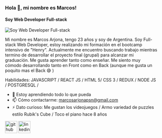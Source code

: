 ### Hola 👋, mi nombre es Marcos!
#### Soy Web Developer Full-stack
![Soy Web Developer Full-stack](https://wallpapercave.com/wp/wp2465898.png)

Mi nombre es Marcos Arjona, tengo 23 años y soy de Argentina. Soy Full-stack Web Developer, estoy realizando mi formación en el bootcamp intensivo de "Henry". Actualmente me encuentro buscando trabajo mientras termino de desarrollar el proyecto final (grupal) para alcanzar mi graduación. Me gusta aprender tanto como enseñar. Me siento muy cómodo desarrollando tanto en Front como en Back (aunque me gusta un poquito mas el Back :sweat_smile: )

Habilidades: JAVASCRIPT / REACT JS / HTML 5/ CSS 3 / REDUX / NODE JS / POSTGRESQL /

- 🌱 Estoy aprendiendo todo lo que pueda 
- 📫 Cómo contactarme: marcosarjonapsn@gmail.com 
- ⚡ Dato curioso: Me gustan los videojuegos / Armo variedad de puzzles estilo Rubik's Cube / Toco el piano hace 8 años 


[<img src='https://cdn.jsdelivr.net/npm/simple-icons@3.0.1/icons/github.svg' alt='github' height='40'>](https://github.com/MarcosArjona97)  [<img src='https://cdn.jsdelivr.net/npm/simple-icons@3.0.1/icons/linkedin.svg' alt='linkedin' height='40'>](https://www.linkedin.com/in/marcos-arjona-5ab781204/)  


